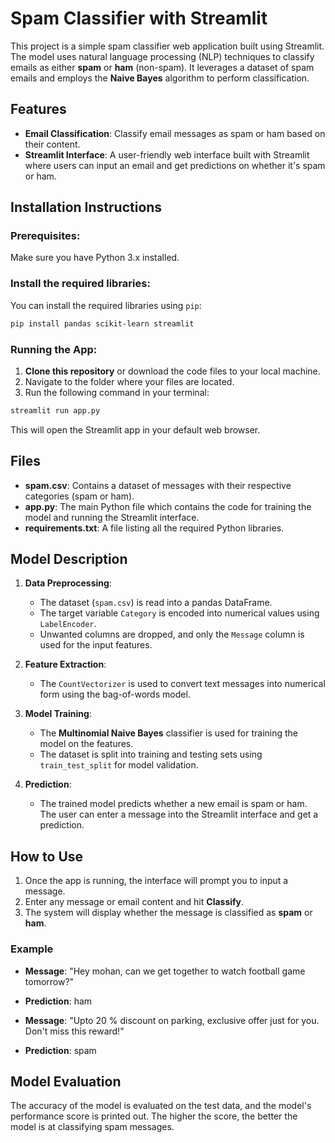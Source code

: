 # Spam Classifier with Streamlit

This project is a simple spam classifier web application built using Streamlit. The model uses natural language processing (NLP) techniques to classify emails as either **spam** or **ham** (non-spam). It leverages a dataset of spam emails and employs the **Naive Bayes** algorithm to perform classification. 

## Features
- **Email Classification**: Classify email messages as spam or ham based on their content.
- **Streamlit Interface**: A user-friendly web interface built with Streamlit where users can input an email and get predictions on whether it's spam or ham.

## Installation Instructions

### Prerequisites:
Make sure you have Python 3.x installed.

### Install the required libraries:

You can install the required libraries using `pip`:

```bash
pip install pandas scikit-learn streamlit
```

### Running the App:

1. **Clone this repository** or download the code files to your local machine.
2. Navigate to the folder where your files are located.
3. Run the following command in your terminal:

```bash
streamlit run app.py
```

This will open the Streamlit app in your default web browser.

## Files

- **spam.csv**: Contains a dataset of messages with their respective categories (spam or ham).
- **app.py**: The main Python file which contains the code for training the model and running the Streamlit interface.
- **requirements.txt**: A file listing all the required Python libraries.

## Model Description

1. **Data Preprocessing**:
   - The dataset (`spam.csv`) is read into a pandas DataFrame.
   - The target variable `Category` is encoded into numerical values using `LabelEncoder`.
   - Unwanted columns are dropped, and only the `Message` column is used for the input features.

2. **Feature Extraction**:
   - The `CountVectorizer` is used to convert text messages into numerical form using the bag-of-words model.

3. **Model Training**:
   - The **Multinomial Naive Bayes** classifier is used for training the model on the features.
   - The dataset is split into training and testing sets using `train_test_split` for model validation.

4. **Prediction**:
   - The trained model predicts whether a new email is spam or ham. The user can enter a message into the Streamlit interface and get a prediction.

## How to Use

1. Once the app is running, the interface will prompt you to input a message.
2. Enter any message or email content and hit **Classify**.
3. The system will display whether the message is classified as **spam** or **ham**.

### Example

- **Message**: "Hey mohan, can we get together to watch football game tomorrow?"
- **Prediction**: ham

- **Message**: "Upto 20 % discount on parking, exclusive offer just for you. Don't miss this reward!"
- **Prediction**: spam

## Model Evaluation

The accuracy of the model is evaluated on the test data, and the model's performance score is printed out. The higher the score, the better the model is at classifying spam messages.


